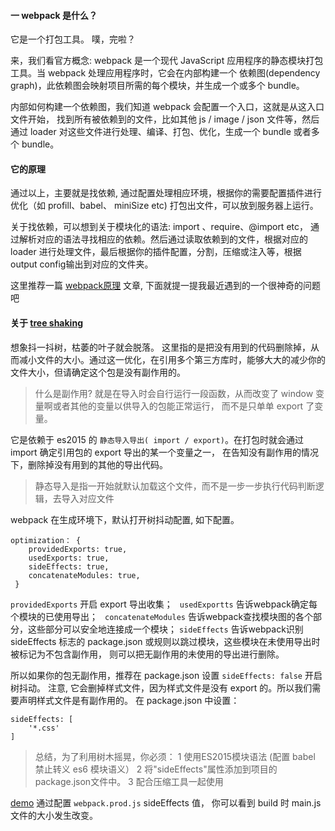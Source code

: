 #### 一  webpack 是什么？
它是一个打包工具。 噗，完啦？

来，我们看官方概念:  webpack 是一个现代 JavaScript 应用程序的静态模块打包工具。当 webpack 处理应用程序时，它会在内部构建一个 依赖图(dependency graph)，此依赖图会映射项目所需的每个模块，并生成一个或多个 bundle。

内部如何构建一个依赖图，我们知道 webpack 会配置一个入口，这就是从这入口文件开始， 找到所有被依赖到的文件，比如其他 js / image / json 文件等，然后通过 loader 对这些文件进行处理、编译、打包、优化，生成一个 bundle 或者多个 bundle。

#### 它的原理
通过以上，主要就是找依赖, 通过配置处理相应环境，根据你的需要配置插件进行优化（如 profill、babel、 miniSize etc) 打包出文件，可以放到服务器上运行。 

关于找依赖，可以想到关于模块化的语法: import 、require、@import etc， 通过解析对应的语法寻找相应的依赖。然后通过读取依赖到的文件，根据对应的 loader 进行处理文件，最后根据你的插件配置，分割，压缩或注入等，根据 output config输出到对应的文件夹。

这里推荐一篇 [webpack原理](https://juejin.im/entry/5b0e3eba5188251534379615) 文章, 下面就提一提我最近遇到的一个很神奇的问题吧

#### 关于 [tree shaking](https://webpack.docschina.org/guides/tree-shaking/)
想象抖一抖树，枯萎的叶子就会脱落。 这里指的是把没有用到的代码删除掉，从而减小文件的大小。通过这一优化，在引用多个第三方库时，能够大大的减少你的文件大小，但请确定这个包是没有副作用的。
>什么是副作用?
就是在导入时会自行运行一段函数，从而改变了 window 变量啊或者其他的变量以供导入的包能正常运行， 而不是只单单 export 了变量。

它是依赖于 es2015 的 `静态导入导出( import / export)`。在打包时就会通过 import 确定引用包的 export 导出的某一个变量之一， 在告知没有副作用的情况下，删除掉没有用到的其他的导出代码。 
> 静态导入是指一开始就默认加载这个文件，而不是一步一步执行代码判断逻辑，去导入对应文件

webpack 在生成环境下，默认打开树抖动配置, 如下配置。
```
optimization： {
	providedExports: true,
	usedExports: true,
	sideEffects: true,
	concatenateModules: true,
 }
 ```
 
 `providedExports` 开启 export 导出收集；
` usedExportts` 告诉webpack确定每个模块的已使用导出；
` concatenateModules`  告诉webpack查找模块图的各个部分，这些部分可以安全地连接成一个模块；
`sideEffects` 告诉webpack识别 sideEffects 标志的 package.json 或规则以跳过模块，这些模块在未使用导出时被标记为不包含副作用， 则可以把无副作用的未使用的导出进行删除。

所以如果你的包无副作用，推荐在 package.json 设置 `sideEffects: false` 开启树抖动。
注意, 它会删掉样式文件，因为样式文件是没有 export 的。所以我们需要声明样式文件是有副作用的。
在 package.json 中设置：
```
sideEffects: [
	'*.css'
]
```
>总结，为了利用树木摇晃，你必须：
> 1 使用ES2015模块语法 (配置 babel 禁止转义 es6 模块语义）
> 2 将"sideEffects"属性添加到项目的 package.json文件中。
>  3 配合压缩工具一起使用


[demo](https://github.com/cleverboy32/tree-shaking-css)
通过配置  `webpack.prod.js` sideEffects 值， 你可以看到 build 时 main.js 文件的大小发生改变。